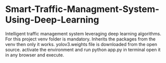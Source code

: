 # Smart-Traffic-Managment-System-Using-Deep-Learning
Intelligent traffic management system leveraging deep learning algorithms.
For this project venv folder is mandatory.
Inherits the packages from the venv then only it works.
yolov3.weights file is downloaded from the open source.
activate the environment and run python app.py in terminal
open it in any browser and execute.
